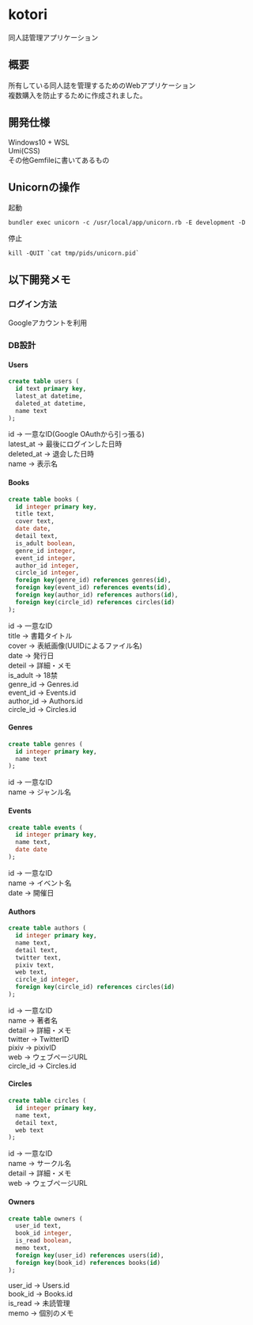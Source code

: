 # kotori
同人誌管理アプリケーション  

## 概要
所有している同人誌を管理するためのWebアプリケーション  
複数購入を防止するために作成されました。  

## 開発仕様
Windows10 + WSL  
Umi(CSS)  
その他Gemfileに書いてあるもの

## Unicornの操作
起動  
```
bundler exec unicorn -c /usr/local/app/unicorn.rb -E development -D
```  

停止  
```
kill -QUIT `cat tmp/pids/unicorn.pid`
```

## 以下開発メモ
### ログイン方法
Googleアカウントを利用   

### DB設計
#### Users
```sql
create table users (
  id text primary key,
  latest_at datetime,
  daleted_at datetime,
  name text
);
```
id -> 一意なID(Google OAuthから引っ張る)  
latest_at -> 最後にログインした日時  
deleted_at -> 退会した日時  
name -> 表示名  

#### Books
```sql
create table books (
  id integer primary key,
  title text,
  cover text,
  date date,
  detail text,
  is_adult boolean,
  genre_id integer,
  event_id integer,
  author_id integer,
  circle_id integer,
  foreign key(genre_id) references genres(id),
  foreign key(event_id) references events(id),
  foreign key(author_id) references authors(id),
  foreign key(circle_id) references circles(id)
);
```
id -> 一意なID  
title -> 書籍タイトル  
cover -> 表紙画像(UUIDによるファイル名)  
date -> 発行日  
deteil -> 詳細・メモ  
is_adult -> 18禁  
genre_id -> Genres.id  
event_id -> Events.id  
author_id -> Authors.id  
circle_id -> Circles.id

#### Genres
```sql
create table genres (
  id integer primary key,
  name text
);
```
id -> 一意なID  
name -> ジャンル名  

#### Events
```sql
create table events (
  id integer primary key,
  name text,
  date date
);
```
id -> 一意なID  
name -> イベント名  
date -> 開催日  

#### Authors
```sql
create table authors (
  id integer primary key,
  name text,
  detail text,
  twitter text,
  pixiv text,
  web text,
  circle_id integer,
  foreign key(circle_id) references circles(id)
);
```
id -> 一意なID  
name -> 著者名  
detail -> 詳細・メモ  
twitter -> TwitterID  
pixiv -> pixivID  
web -> ウェブページURL  
circle_id -> Circles.id  

#### Circles
```sql
create table circles (
  id integer primary key,
  name text,
  detail text,
  web text
);
```
id -> 一意なID  
name -> サークル名  
detail -> 詳細・メモ  
web -> ウェブページURL  

#### Owners
```sql
create table owners (
  user_id text,
  book_id integer,
  is_read boolean,
  memo text,
  foreign key(user_id) references users(id),
  foreign key(book_id) references books(id)
);
```
user_id -> Users.id  
book_id -> Books.id  
is_read -> 未読管理  
memo -> 個別のメモ  